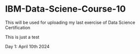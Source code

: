 # IBM-Data-Sciene-Course-10
This will be used for uploading my last exercise of Data Science Certification 

This is just a test

Day 1: April 10th 2024
